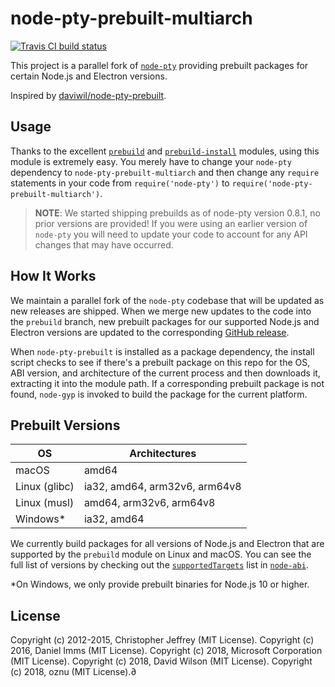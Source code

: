 # node-pty-prebuilt-multiarch

[![Travis CI build status](https://travis-ci.org/oznu/node-pty-prebuilt-multiarch.svg)](https://travis-ci.org/oznu/node-pty-prebuilt-multiarch)

This project is a parallel fork of [`node-pty`](https://github.com/Microsoft/node-pty)
providing prebuilt packages for certain Node.js and Electron versions.

Inspired by [daviwil/node-pty-prebuilt](https://github.com/daviwil/node-pty-prebuilt).

## Usage

Thanks to the excellent [`prebuild`](https://github.com/prebuild/prebuild) and
[`prebuild-install`](https://github.com/prebuild/prebuild) modules, using this module
is extremely easy.  You merely have to change your `node-pty` dependency to
`node-pty-prebuilt-multiarch` and then change any `require` statements in your code from
`require('node-pty')` to `require('node-pty-prebuilt-multiarch')`.

> **NOTE**: We started shipping prebuilds as of node-pty version 0.8.1, no prior versions
> are provided!  If you were using an earlier version of `node-pty` you will need
> to update your code to account for any API changes that may have occurred.

## How It Works

We maintain a parallel fork of the `node-pty` codebase that will be updated as new
releases are shipped.  When we merge new updates to the code into the `prebuild`
branch, new prebuilt packages for our supported Node.js and Electron versions
are updated to the corresponding [GitHub release](https://github.com/oznu/node-pty-prebuilt-multiarch/releases).

When `node-pty-prebuilt` is installed as a package dependency, the install script
checks to see if there's a prebuilt package on this repo for the OS, ABI version,
and architecture of the current process and then downloads it, extracting it into
the module path.  If a corresponding prebuilt package is not found, `node-gyp`
is invoked to build the package for the current platform.

## Prebuilt Versions

| OS              | Architectures                 |
| --------------- |-------------------------------|
| macOS           | amd64                         |
| Linux (glibc)   | ia32, amd64, arm32v6, arm64v8 |
| Linux (musl)    | amd64, arm32v6, arm64v8       |
| Windows*        | ia32, amd64                   |

We currently build packages for all versions of Node.js and Electron that are supported by the `prebuild` module on Linux and macOS. You can see the full list of versions by checking out the [`supportedTargets`](https://github.com/lgeiger/node-abi/blob/master/index.js#L51) list in [`node-abi`](https://github.com/lgeiger/node-abi/blob/master/index.js#L51).

*On Windows, we only provide prebuilt binaries for Node.js 10 or higher.

## License

Copyright (c) 2012-2015, Christopher Jeffrey (MIT License).
Copyright (c) 2016, Daniel Imms (MIT License).
Copyright (c) 2018, Microsoft Corporation (MIT License).
Copyright (c) 2018, David Wilson (MIT License).
Copyright (c) 2018, oznu (MIT License).∂